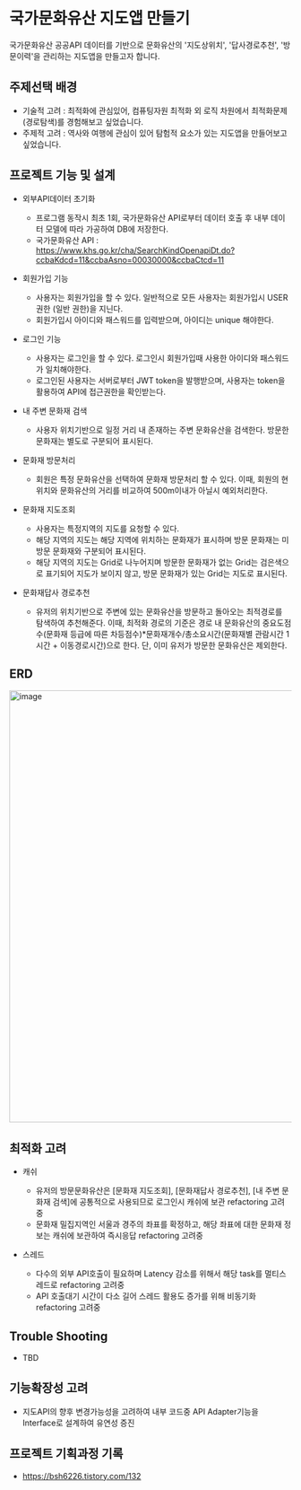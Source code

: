 # 국가문화유산 지도앱 만들기
국가문화유산 공공API 데이터를 기반으로 문화유산의 '지도상위치', '답사경로추천', '방문이력'을 관리하는 지도앱을 만들고자 합니다.


## 주제선택 배경
- 기술적 고려 : 최적화에 관심있어, 컴퓨팅자원 최적화 외 로직 차원에서 최적화문제(경로탐색)를 경험해보고 싶었습니다. 
- 주제적 고려 : 역사와 여행에 관심이 있어 탐험적 요소가 있는 지도앱을 만들어보고 싶었습니다.


## 프로젝트 기능 및 설계
- 외부API데이터 초기화
  - 프로그램 동작시 최초 1회, 국가문화유산 API로부터 데이터 호출 후 내부 데이터 모델에 따라 가공하여 DB에 저장한다.
  - 국가문화유산 API : <https://www.khs.go.kr/cha/SearchKindOpenapiDt.do?ccbaKdcd=11&ccbaAsno=00030000&ccbaCtcd=11>

- 회원가입 기능
  - 사용자는 회원가입을 할 수 있다. 일반적으로 모든 사용자는 회원가입시 USER 권한 (일반 권한)을 지닌다.
  - 회원가입시 아이디와 패스워드를 입력받으며, 아이디는 unique 해야한다.

- 로그인 기능
  - 사용자는 로그인을 할 수 있다. 로그인시 회원가입때 사용한 아이디와 패스워드가 일치해야한다.
  - 로그인된 사용자는 서버로부터 JWT token을 발행받으며, 사용자는 token을 활용하여 API에 접근권한을 확인받는다.

- 내 주변 문화재 검색
  - 사용자 위치기반으로 일정 거리 내 존재하는 주변 문화유산을 검색한다. 방문한 문화재는 별도로 구분되어 표시된다.


- 문화재 방문처리
  - 회원은 특정 문화유산을 선택하여 문화재 방문처리 할 수 있다. 이때, 회원의 현위치와 문화유산의 거리를 비교하여 500m이내가 아닐시 예외처리한다.

- 문화재 지도조회
  - 사용자는 특정지역의 지도를 요청할 수 있다.
  - 해당 지역의 지도는 해당 지역에 위치하는 문화재가 표시하며 방문 문화재는 미방문 문화재와 구분되어 표시된다.
  - 해당 지역의 지도는 Grid로 나누어지며 방문한 문화재가 없는 Grid는 검은색으로 표기되어 지도가 보이지 않고, 방문 문화재가 있는 Grid는 지도로 표시된다.
 
- 문화재답사 경로추천
  - 유저의 위치기반으로 주변에 있는 문화유산을 방문하고 돌아오는 최적경로를 탐색하여 추천해준다. 이때, 최적화 경로의 기준은 경로 내 문화유산의 중요도점수(문화재 등급에 따른 차등점수)*문화재개수/총소요시간(문화재별 관람시간 1시간 + 이동경로시간)으로 한다. 단, 이미 유저가 방문한 문화유산은 제외한다.

  

## ERD

<img width="770" alt="image" src="https://github.com/user-attachments/assets/d3faca98-25b8-4afb-8d3e-24f0a0d61bfb">




## 최적화 고려
- 캐쉬
  - 유저의 방문문화유산은 [문화재 지도조회], [문화재답사 경로추천], [내 주변 문화재 검색]에 공통적으로 사용되므로 로그인시 캐쉬에 보관 refactoring 고려중
  - 문화재 밀집지역인 서울과 경주의 좌표를 확정하고, 해당 좌표에 대한 문화재 정보는  캐쉬에 보관하여 즉시응답 refactoring 고려중


- 스레드
  - 다수의 외부 API호출이 필요하며 Latency 감소를 위해서 해당 task를 멀티스레드로 refactoring 고려중
  - API 호출대기 시간이 다소 길어 스레드 활용도 증가를 위해 비동기화 refactoring 고려중


## Trouble Shooting
- TBD


## 기능확장성 고려
- 지도API의 향후 변경가능성을 고려하여 내부 코드중 API Adapter기능을 Interface로 설계하여 유연성 증진

## 프로젝트 기획과정 기록
- <https://bsh6226.tistory.com/132>


